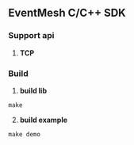 ## EventMesh C/C++ SDK

### Support api

1. **TCP**

### Build
1. **build lib**
```
make 
```

2. **build example**
```
make demo
```